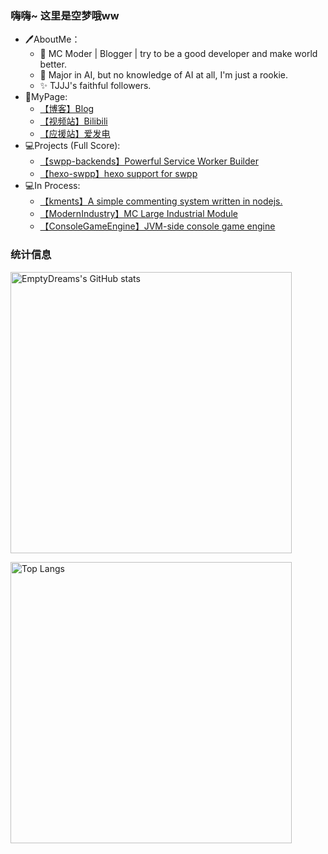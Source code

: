 ### 嗨嗨~ 这里是空梦哦ww

- 🖊️AboutMe：
   - 🔭 MC Moder | Blogger | try to be a good developer and make world better. 
   - 🌱 Major in AI, but no knowledge of AI at all, I'm just a rookie.
   - ✨ TJJJ's faithful followers.
- 🔎MyPage:   
   - [【博客】Blog](https://kmar.top/)
   - [【视频站】Bilibili](https://space.bilibili.com/66951474)
   - [【应援站】爱发电](https://afdian.net/a/emptydreams)
- 💻Projects (Full Score):
   - [【swpp-backends】Powerful Service Worker Builder](https://github.com/EmptyDreams/swpp-backends)
   - [【hexo-swpp】hexo support for swpp](https://github.com/EmptyDreams/hexo-swpp)
- 💻In Process:
   - [【kments】A simple commenting system written in nodejs.](https://github.com/EmptyDreams/kments)
   - [【ModernIndustry】MC Large Industrial Module](https://github.com/EmptyDreams/ModernIndustry)
   - [【ConsoleGameEngine】JVM-side console game engine](https://github.com/EmptyDreams/ConsoleGameEngine)

### 统计信息

<img src="https://github-readme-stats.vercel.app/api?username=EmptyDreams&include_all_commits=true" alt="EmptyDreams's GitHub stats" width="450px"></img>

<a href="https://github.com/anuraghazra/github-readme-stats"><img src="https://github-readme-stats.vercel.app/api/top-langs/?username=EmptyDreams&layout=compact" alt="Top Langs" width="450px"></img></a>

